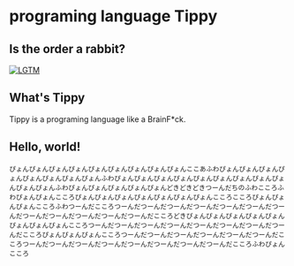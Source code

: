 # programing language Tippy

## Is the order a rabbit?
[![LGTM](http://www.lgtm.in/p/KDeWgZq4q)](http://www.lgtm.in/i/KDeWgZq4q)

## What's Tippy
Tippy is a programing language like a BrainF*ck.

## Hello, world!

```
ぴょんぴょんぴょんぴょんぴょんぴょんぴょんぴょんぴょんここあふわぴょんぴょんぴょんぴょんぴょんぴょんぴょんぴょんふわぴょんぴょんぴょんぴょんぴょんぴょんぴょんぴょんぴょんぴょんぴょんふわぴょんぴょんぴょんぴょんぴょんどきどきどきつーんだちのふわこころふわぴょんぴょんこころぴょんぴょんぴょんぴょんぴょんぴょんぴょんこころこころぴょんぴょんぴょんこころふわつーんだこころつーんだつーんだつーんだつーんだつーんだつーんだつーんだつーんだつーんだつーんだつーんだつーんだこころどきぴょんぴょんぴょんぴょんぴょんぴょんぴょんぴょんこころつーんだつーんだつーんだつーんだつーんだつーんだつーんだつーんだこころぴょんぴょんぴょんこころつーんだつーんだつーんだつーんだつーんだつーんだこころつーんだつーんだつーんだつーんだつーんだつーんだつーんだつーんだこころふわぴょんこころ
```